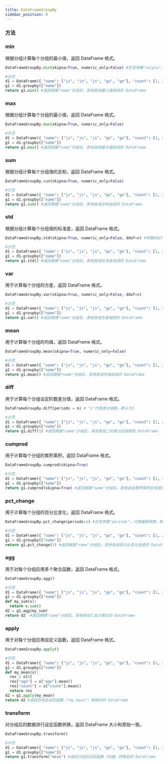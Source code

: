 ```yaml
---
title: DataFrameGroupBy
sidebar_position: 8
---
```


### 方法

### min

根据分组计算每个分组的最小值，返回 DataFrame 格式。

```python
DataFrameGroupBy.min(skipna=True, numeric_only=False) #包含参数"skipna"，代表是否忽略缺失值，默认为"True"；参数"numeric_only"，代表是否只计算数值列，默认为"False"。

#示范
d1 = DataFrame({ "name": ["js", "js", "js", "go", "go"], "count": [1, 2, 3, 4, 5], "age": [1, 1, 2, 3, 3] })
g1 = d1.groupby(["name"])
return g1.min() #返回根据"name"分组后，其他各组最小值组成的 DataFrame
```

### max

根据分组计算每个分组的最小值，返回 DataFrame 格式。

```python
DataFrameGroupBy.max(skipna=True, numeric_only=False)

#示范
d1 = DataFrame({ "name": ["js", "js", "js", "go", "go"], "count": [1, 2, 3, 4, 5], "age": [1, 1, 2, 3, 3] })
g1 = d1.groupby(["name"])
return g1.max() #返回根据"name"分组后，其他各组最大值组成的 DataFrame
```

### sum

根据分组计算每个分组值的总和，返回 DataFrame 格式。

```python
DataFrameGroupBy.sum(skipna=True, numeric_only=False)

#示范
d1 = DataFrame({ "name": ["js", "js", "js", "go", "go"], "count": [1, 2, 3, 4, 5], "age": [1, 1, 2, 3, 3] })
g1 = d1.groupby(["name"])
return g1.sum() #返回根据"name"分组后，其他各组总和组成的 DataFrame
```

### std

根据分组计算每个分组值的标准差，返回 DataFrame 格式。

```python
DataFrameGroupBy.std(skipna=True, numeric_only=False, ddof=n) #参数ddof表示用于标准差计算的自由度调整（Delta Degrees of Freedom）。n代表自由度调整数值，具体指从样本数量中减去的数值。默认情况下，ddof=1，表示计算样本标准差。如果需要计算总体标准差，可以将ddof设置为0。

#示范
d1 = DataFrame({ "name": ["js", "js", "js", "go", "go"], "count": [1, 2, 3, 4, 5], "age": [1, 1, 2, 3, 3] })
g1 = d1.groupby(["name"])
return g1.std() #返回根据"name"分组后，其他各组标准差组成的 DataFrame
```

### var

用于计算每个分组的方差，返回 DataFrame 格式。

```python
DataFrameGroupBy.var(skipna=True, numeric_only=False, ddof=n)

#示范
d1 = DataFrame({ "name": ["js", "js", "js", "go", "go"], "count": [1, 2, 3, 4, 5], "age": [1, 1, 2, 3, 3] })
g1 = d1.groupby(["name"])
return g1.var() #返回根据"name"分组后，其他各组方差组成的 DataFrame
```

### mean

用于计算每个分组的均值，返回 DataFrame 格式。

```python
DataFrameGroupBy.mean(skipna=True, numeric_only=False)

#示范
d1 = DataFrame({ "name": ["js", "js", "js", "go", "go"], "count": [1, 2, 3, 4, 5], "age": [1, 1, 2, 3, 3] })
g1 = d1.groupby(["name"])
return g1.mean() #返回根据"name"分组后，其他各组均值组成的 DataFrame
```

### diff

用于计算每个分组设定阶数差分值，返回 DataFrame 格式。

```python
DataFrameGroupBy.diff(periods = n) # "n"代表差分级数，默认为1

#示范
d1 = DataFrame({ "name": ["js", "js", "js", "go", "go"], "count": [1, 2, 3, 4, 5], "age": [1, 1, 2, 3, 3] })
g1 = d1.groupby(["name"])
return g1.diff(1) #返回根据"name"分组后，其他各组二阶差分后组成的 DataFrame
```

### cumprod

用于计算每个分组的累积乘积，返回 DataFrame 格式。

```python
DataFrameGroupBy.cumprod(skipna=True)

#示范
d1 = DataFrame({ "name": ["js", "js", "js", "go", "go"], "count": [1, 2, 3, 4, 5], "age": [1, 1, 2, 3, 3] })
g1 = d1.groupby(["name"])
return g1.cumprod(skipna=True) #返回根据"name"分组后，其他各组累积乘积后组成的 DataFrame
```

### pct_change

用于计算每个分组的百分比变化，返回 DataFrame 格式。

```python
DataFrameGroupBy.pct_change(periods=1) #包含参数"periods"，代表偏移周期，默认值为1；当包含非数值列时，返回错误。

#示范
d1 = DataFrame({ "name": ["js", "js", "js", "go", "go"], "count": [1, 2, 3, 4, 5], "age": [1, 1, 2, 3, 3] })
g1 = d1.groupby(["name"])
return g1.pct_change(1) #返回根据"name"分组后，其他各组百分比变化组成的 DataFrame
```

### agg

用于对每个分组应用多个聚合函数，返回 DataFrame 格式。

```python
DataFrameGroupBy.agg()

#示范
d1 = DataFrame({ "name": ["js", "js", "js", "go", "go"], "count": [1, 2, 3, 4, 5], "age": [1, 1, 2, 3, 3] })
g1 = d1.groupby(["name"])
def my_sum(s):
  return s.sum()
d2 = g1.agg(my_sum)
return d2  #返回根据"name"分组后，其他各组汇总计算后的 DataFrame
```

### apply

用于对每个分组应用自定义函数，返回 DataFrame 格式。

```python
DataFrameGroupBy.apply()

#示范
d1 = DataFrame({ "name": ["js", "js", "js", "go", "go"], "count": [1, 2, 3, 4, 5], "age": [1, 1, 2, 3, 3] })
g1 = d1.groupby(["name"])
def my_mean(x):
  res = x[0]
  res["age"] = x["age"].mean()
  res["count"] = x["count"].mean()
  return res
d2 = g1.apply(my_mean)
return d2 #返回分组后设定函数（"my_mean"）转换后的 DataFrame
```

### transform

对分组后的数据进行设定函数转换，返回 DataFrame 大小和原始一致。

```python
DataFrameGroupBy.transform()

#示范
d1 = DataFrame({ "name": ["js", "js", "js", "go", "go"], "count": [1, 2, 3, 4, 5], "age": [1, 1, 2, 3, 3] })
g1 = d1.groupby(["name"])
return g1.transform("mean") #返回分组后设定函数（均值）转换后的 DataFrame
```
